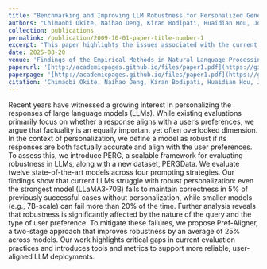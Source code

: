 ```yaml
---
title: "Benchmarking and Improving LLM Robustness for Personalized Generation"
authors: "Chimaobi Okite, Naihao Deng, Kiran Bodipati, Huaidian Hou, Joyce Chai, Rada Mihalcea"
collection: publications
permalink: /publication/2009-10-01-paper-title-number-1
excerpt: 'This paper highlights the issues associated with the current evaluation approaches in personalization that focus solely on preference alignment and adovate for a multidemnsional evaluation approach instead'
date: 2025-08-20
venue: 'Findings of the Empirical Methods in Natural Language Processing (EMNLP), 2025'
paperurl: '[http://academicpages.github.io/files/paper1.pdf](https://github.com/chimaobi-okite/pref_aligner)'
paperpage: '[http://academicpages.github.io/files/paper1.pdf](https://github.com/chimaobi-okite/pref_aligner)'
citation: 'Chimaobi Okite, Naihao Deng, Kiran Bodipati, Huaidian Hou, Joyce Chai, Rada Mihalcea. (2025). &quot;Benchmarking and Improving LLM Robustness for Personalized Generation&quot; <i>In Findings of the Empirical Methods in Natural Language Processing </i>.'
---
```

Recent years have witnessed a growing interest in personalizing the responses of large language models (LLMs). While existing evaluations primarily focus on whether a response aligns with a user’s preferences, we argue that factuality is an equally important yet often overlooked dimension. In the context of personalization, we define a model as robust if its responses are both factually accurate and align with the user preferences. To assess this, we introduce PERG, a scalable framework for evaluating robustness in LLMs, along with a new dataset, PERGData. We evaluate twelve state-of-the-art models across four prompting strategies. Our findings show that current LLMs struggle with robust personalization: even the strongest model (LLaMA3-70B) fails to maintain correctness in 5% of previously successful cases without personalization, while smaller models (e.g., 7B-scale) can fail more than 20% of the time. Further analysis reveals that robustness is significantly affected by the nature of the query and the type of user preference. To mitigate these failures, we propose Pref-Aligner, a two-stage approach that improves robustness by an average of 25% across models. Our work highlights critical gaps in current evaluation practices and introduces tools and metrics to support more reliable, user-aligned LLM deployments.
